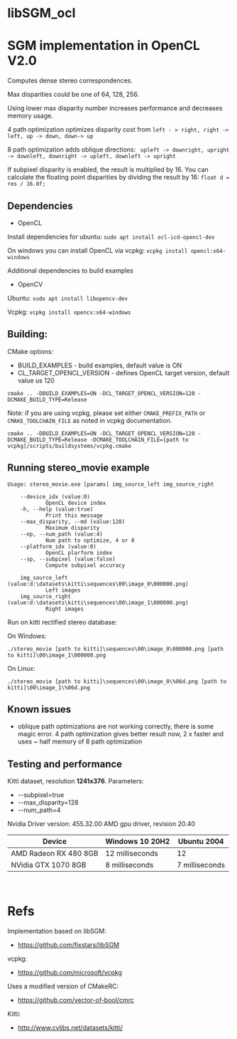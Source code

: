 # libSGM_ocl
# SGM implementation in OpenCL V2.0

Computes dense stereo correspondences.

Max disparities could be one of 64, 128, 256.

 Using lower max disparity number increases performance and decreases memory usage.


4 path optimization optimizes disparity cost from `left - > right, right -> left, up -> down, down-> up`

8 path optimization adds oblique directions:
` upleft -> downright, upright -> downleft, downright -> upleft, downleft -> upright`

If subpixel disparity is enabled, the result is multiplied by 16. You can calculate the floating point disparities by dividing the result by 16: `float d = res / 16.0f;`

## Dependencies
- OpenCL

Install dependencies for ubuntu: `sudo apt install ocl-icd-opencl-dev`

On windows you can install OpenCL via vcpkg: `vcpkg install opencl:x64-windows`

Additional dependencies to build examples
- OpenCV
 
 Ubuntu: `sudo apt install libopencv-dev`

Vcpkg: `vcpkg install opencv:x64-windows`

## Building:

CMake options:

- BUILD_EXAMPLES - build examples, default value is ON
- CL_TARGET_OPENCL_VERSION - defines OpenCL target version, default value us 120

``` 
cmake .. -DBUILD_EXAMPLES=ON -DCL_TARGET_OPENCL_VERSION=120 -DCMAKE_BUILD_TYPE=Release
```

Note: if you are using vcpkg, please set either `CMAKE_PREFIX_PATH` or `CMAKE_TOOLCHAIN_FILE` as noted in vcpkg documentation.

```
cmake .. -DBUILD_EXAMPLES=ON -DCL_TARGET_OPENCL_VERSION=120 -DCMAKE_BUILD_TYPE=Release -DCMAKE_TOOLCHAIN_FILE=[path to vcpkg]/scripts/buildsystems/vcpkg.cmake
```

## Running stereo_movie example

    Usage: stereo_movie.exe [params] img_source_left img_source_right

        --device_idx (value:0)
                OpenCL device index
        -h, --help (value:true)
                Print this message
        --max_disparity, --md (value:128)
                Maximum disparity
        --np, --num_path (value:4)
                Num path to optimize, 4 or 8
        --platform_idx (value:0)
                OpenCL plarform index
        --sp, --subpixel (value:false)
                Compute subpixel accuracy

        img_source_left (value:d:\datasets\kitti\sequences\00\image_0\000000.png)
                Left images
        img_source_right (value:d:\datasets\kitti\sequences\00\image_1\000000.png)
                Right images

Run on kitti rectified stereo database:

On Windows:

```
./stereo_movie [path to kitti]\sequences\00\image_0\000000.png [path to kitti]\00\image_1\000000.png 
```

On Linux:

```
./stereo_movie [path to kitti]\sequences\00\image_0\%06d.png [path to kitti]\00\image_1\%06d.png 
```

## Known issues
 - oblique path optimizations are not working correctly, there is some magic error. 4 path optimization gives better result now, 2 x faster and uses ~ half memory of 8 path optimization

## Testing and performance

Kitti dataset, resolution **1241x376**. Parameters:
 - --subpixel=true
 - --max_disparity=128
 - --num_path=4

Nvidia Driver version: 455.32.00
AMD gpu driver, revision 20.40

Device | Windows 10 20H2 | Ubuntu 2004 
----|---------|------------ 
AMD Radeon RX 480 8GB | 12 milliseconds | 12
NVidia GTX 1070 8GB | 8 milliseconds | 7 milliseconds


<br/>

# Refs
Implementation based on libSGM:
 - https://github.com/fixstars/libSGM

vcpkg: 
- https://github.com/microsoft/vcpkg

Uses a modified version of CMakeRC:
- https://github.com/vector-of-bool/cmrc
 
Kitti:
- http://www.cvlibs.net/datasets/kitti/
